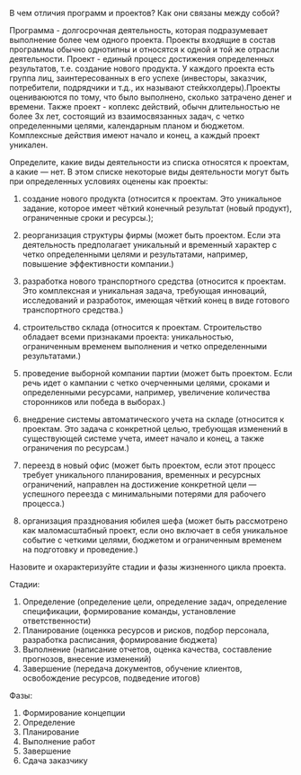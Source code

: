 В чем отличия программ и проектов? Как они связаны между собой?

Программа - долгосрочная деятельность, которая подразумевает выполнение более чем одного проекта. Проекты входящие в состав программы обычно однотипны и относятся к одной и той же отрасли деятельности.
Проект - единый процесс достижения определенных результатов, т.е. создание нового продукта. У каждого проекта есть группа лиц, заинтересованных в его успехе (инвесторы, заказчик, потребители, подрядчики и т.д., их называют стейкхолдеры).Проекты оцениваюются по тому, что было выполнено, сколько затрачено денег и времени. Также проект - коплекс действий, обычн длительностью не более 3х лет, состоящий из взаимосвязанных задач, с четко определенными целями, календарным планом и бюджетом. Комплексные действия имеют начало и конец, а каждый проект уникален.

Определите, какие виды деятельности из списка относятся к проектам, а какие — нет. В этом списке некоторые виды деятельности могут быть при определенных условиях оценены как проекты:

1) создание нового продукта (относится к проектам. Это уникальное задание, которое имеет чёткий конечный результат (новый продукт), ограниченные сроки и ресурсы.);

2) реорганизация структуры фирмы (может быть проектом. Если эта деятельность предполагает уникальный и временный характер с четко определенными целями и результатами, например, повышение эффективности компании.)

3) разработка нового транспортного средства (относится к проектам. Это комплексная и уникальная задача, требующая инноваций, исследований и разработок, имеющая чёткий конец в виде готового транспортного средства.)

4) строительство склада (относится к проектам. Строительство обладает всеми признаками проекта: уникальностью, ограниченным временем выполнения и четко определенными результатами.)

5) проведение выборной компании партии (может быть проектом. Если речь идет о кампании с четко очерченными целями, сроками и определенными ресурсами, например, увеличение количества сторонников или победа в выборах.)

6) внедрение системы автоматического учета на складе (относится к проектам. Это задача с конкретной целью, требующая изменений в существующей системе учета, имеет начало и конец, а также ограничения по ресурсам.)

7) переезд в новый офис (может быть проектом, если этот процесс требует уникального планирования, временных и ресурсных ограничений, направлен на достижение конкретной цели — успешного переезда с минимальными потерями для рабочего процесса.)

8) организация празднования юбилея шефа (может быть рассмотрено как маломасштабный проект, если оно включает в себя уникальное событие с четкими целями, бюджетом и ограниченным временем на подготовку и проведение.)

Назовите и охарактеризуйте стадии и фазы жизненного цикла проекта.

   Стадии:
1. Определение (определение цели, определение задач, определение спецификации, формирование команды, установление ответственности)
2. Планирование (оценкка ресурсов и рисков, подбор персонала, разработка расписания, формирование бюджета)
3. Выполнение (написание отчетов, оценка качества, составление прогнозов, внесение изменений)
4. Завершение (передача документов, обучение клиентов, освобождение ресурсов, подведение итогов)

Фазы:
1. Формирование концепции
2. Определение
3. Планирование
4. Выполнение работ
5. Завершение
6. Сдача заказчику
